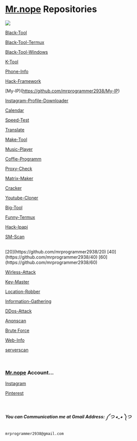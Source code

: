 # [Mr.nope](https://github.com/mrprogrammer2938) Repositories

<a href="https://github.com/mrprogrammer2938"  >
  <img src="Mr-nope-wallpaper" >
</a>

[Black-Tool](https://github.com/mrprogrammer2938)

[Black-Tool-Termux](https://github.com/mrprogrammer2938/Black-Tool-Termux)

[Black-Tool-Windows](https://github.com/mrprogrammer2938/Black-Tool-Windows)

[K-Tool](https://github.com/mrprogrammer2938/K-Tool)

[Phone-Info](https://github.com/mrprogrammer2938/Phone-Info)

[Hack-Framework](https://github.com/mrprogrammer2938/Hack-Framework)

[My-IP)(https://github.com/mrprogrammer2938/My-IP)

[Instagram-Profile-Downloader](https://github.com/mrprogrammer2938/Instagram-Profile-Downloader)

[Calendar](https://github.com/mrprogrammer2938/Calendar)

[Speed-Test](https://github.com/mrprogrammer2938/Speed-Test)

[Translate](https://github.com/mrprogrammer2938/Translate)

[Make-Tool](https://github.com/mrprogrammer2938/Make-Tool)

[Music-Player](https://github.com/mrprogrammer2938/Music-Player)

[Coffie-Programm](https://github.com/mrprogrammer2938/Coffie-Programm)

[Proxy-Check](https://github.com/mrprogrammer2938/Proxy-Check)

[Matrix-Maker](https://github.com/mrprogrammer2938/Matrix)

[Cracker](https://github.com/mrprogrammer2938/Cracker)

[Youtube-Cloner](https://github.com/mrprogrammer2938/YouTube-DL)

[Big-Tool](https://github.com/mrprogrammer2938/Big-Tool)

[Funny-Termux](https://github.com/mrprogrammer2938/funny-Termux)

[Hack-Ipapi](https://github.com/mrprogrammer2938/Hack-ipapi)

[SM-Scan](https://github.com/mrprogrammer2938/SM-Scan)

<br>
[20](https://github.com/mrprogrammer2938/20)
[40](https://github.com/mrprogrammer2938/40)
[60](https://github.com/mrprogrammer2938/60)

<br>

[Wirless-Attack](https://github.com/mrprogrammer2938/Wirless-Attack)

[Key-Master](https://github.com/mrprogrammer2938/Key-Master)

[Location-Robber](https://github.com/mrprogrammer2938/Location-Robber)

[Information-Gathering](https://github.com/mrprogrammer2938/Information-Gathering)

[DDos-Attack](https://github.com/mrprogrammer2938/DDos-Attack)

[Anonscan](https://github.com/mrprogrammer2938/Anonscan)

[Brute Force](https://github.com/mrprogrammer2938/Brute-Force)

[Web-Info](https://github.com/mrprogrammer2938/Web-Info)

[serverscan](https://github.com/mrprogrammer2938/serverscan)

<br>

### [Mr.nope](https://github.com/mrprogrammer2938) Account...

[Instagram](https://instagram.com/programmer2938)

[Pinterest](https://www.pinterest.com/mrprogrammer2938)

<br>

##### You can Communication me at Gmail Address: ༼ つ ◕_◕ ༽つ

```
mrprogrammer2938@gmail.com
```

